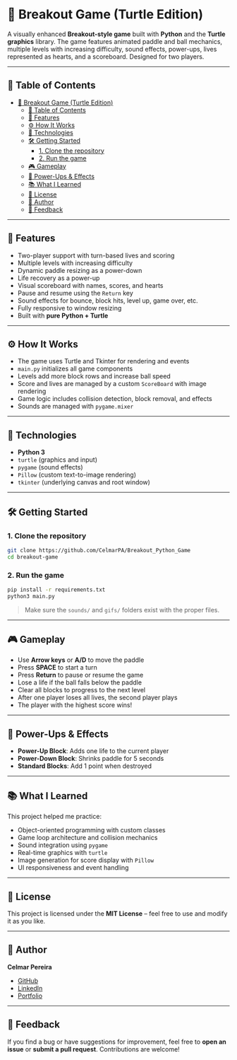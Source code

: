 # 🧱 Breakout Game (Turtle Edition)

A visually enhanced **Breakout-style game** built with **Python** and the **Turtle graphics** library. The game features animated paddle and ball mechanics, multiple levels with increasing difficulty, sound effects, power-ups, lives represented as hearts, and a scoreboard. Designed for two players.

---

## 📌 Table of Contents

- [🧱 Breakout Game (Turtle Edition)](#-breakout-game-turtle-edition)
  - [📌 Table of Contents](#-table-of-contents)
  - [🚀 Features](#-features)
  - [⚙️ How It Works](#️-how-it-works)
  - [🧰 Technologies](#-technologies)
  - [🛠️ Getting Started](#️-getting-started)
    - [1. Clone the repository](#1-clone-the-repository)
    - [2. Run the game](#2-run-the-game)
  - [🎮 Gameplay](#-gameplay)
  - [🧪 Power-Ups \& Effects](#-power-ups--effects)
  - [📚 What I Learned](#-what-i-learned)
  - [📄 License](#-license)
  - [👤 Author](#-author)
  - [💬 Feedback](#-feedback)

---

## 🚀 Features

- Two-player support with turn-based lives and scoring
- Multiple levels with increasing difficulty
- Dynamic paddle resizing as a power-down
- Life recovery as a power-up
- Visual scoreboard with names, scores, and hearts
- Pause and resume using the `Return` key
- Sound effects for bounce, block hits, level up, game over, etc.
- Fully responsive to window resizing
- Built with **pure Python + Turtle**

---

## ⚙️ How It Works

- The game uses Turtle and Tkinter for rendering and events
- `main.py` initializes all game components
- Levels add more block rows and increase ball speed
- Score and lives are managed by a custom `ScoreBoard` with image rendering
- Game logic includes collision detection, block removal, and effects
- Sounds are managed with `pygame.mixer`

---

## 🧰 Technologies

- **Python 3**
- `turtle` (graphics and input)
- `pygame` (sound effects)
- `Pillow` (custom text-to-image rendering)
- `tkinter` (underlying canvas and root window)

---

## 🛠️ Getting Started

### 1. Clone the repository

```bash
git clone https://github.com/CelmarPA/Breakout_Python_Game
cd breakout-game
```

### 2. Run the game

```bash
pip install -r requirements.txt
python3 main.py
```

> Make sure the `sounds/` and `gifs/` folders exist with the proper files.

---

## 🎮 Gameplay

- Use **Arrow keys** or **A/D** to move the paddle
- Press **SPACE** to start a turn
- Press **Return** to pause or resume the game
- Lose a life if the ball falls below the paddle
- Clear all blocks to progress to the next level
- After one player loses all lives, the second player plays
- The player with the highest score wins!

---

## 🧪 Power-Ups & Effects

- **Power-Up Block**: Adds one life to the current player
- **Power-Down Block**: Shrinks paddle for 5 seconds
- **Standard Blocks**: Add 1 point when destroyed

---

## 📚 What I Learned

This project helped me practice:

- Object-oriented programming with custom classes
- Game loop architecture and collision mechanics
- Sound integration using `pygame`
- Real-time graphics with `turtle`
- Image generation for score display with `Pillow`
- UI responsiveness and event handling

---

## 📄 License

This project is licensed under the **MIT License** – feel free to use and modify it as you like.

---

## 👤 Author

**Celmar Pereira**

- [GitHub](https://github.com/CelmarPA)
- [LinkedIn](https://linkedin.com/in/celmar-pereira-de-andrade-039830181)
- [Portfolio](https://yourportfolio.com)

---

## 💬 Feedback

If you find a bug or have suggestions for improvement, feel free to **open an issue** or **submit a pull request**. Contributions are welcome!

